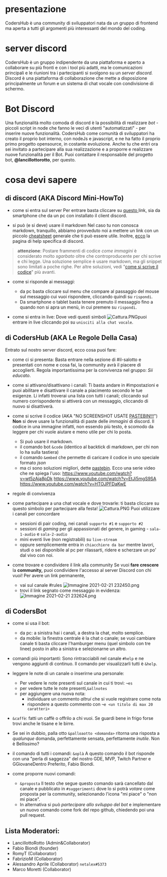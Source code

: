 # presentazione
CodersHub è una community di sviluppatori nata da un gruppo di frontend ma aperta a tutti gli argomenti più interessanti del mondo del coding.

# server discord
CodersHub è un gruppo indipendente da una piattaforma e aperto a collaborare su più fronti e con i tool più adatti, ma le comunicazioni principali e le riunioni tra i partecipanti si svolgono su un _server discord._
Discord è una piattaforma di collaborazione che mette a disposizione principalmente un forum e un sistema di chat vocale con condivisione di schermo.

# Bot Discord
Una funzionalità molto comoda di discord è la possibilità di realizzare _bot_ - piccoli script in node che fanno le veci di utenti "automatizzati" - per inserire nuove funzionalità.
CodersHub come comunità di sviluppatori ha creato il proprio bot interno, con nodeJs e javascript, e ne ha fatto il proprio primo progetto opensource, in costante evoluzione. Anche tu che entri ora sei invitato a partecipare alla sua realizzazione e a proporre e realizzare nuove funzionalità per il Bot. Puoi contattare il responsabile del progetto bot, **@lancillottorotto**, per questo.

# cosa devi sapere

## di discord (AKA Discord Mini-HowTo)

- come si entra sul server
Per entrare basta cliccare su [questo ](https://discord.gg/795uTvdRPV) link, sia da smartphone che da un pc con installato il client discord.

- si può (e si deve) usare il markdown
Nel caso tu non conosca markdown, tranquillo, abbiamo provveduto noi a mettere un link con un piccolo [cheatsheet](https://guides.github.com/features/mastering-markdown/) generale che ti può essere utile. Inoltre, [ecco](https://support.discord.com/hc/en-us/articles/210298617-Markdown-Text-101-Chat-Formatting-Bold-Italic-Underline-) la pagina di help specifica di discord.
> **attenzione**: Postare frammenti di codice _come immagini_ è considerato molto _sgarbato_ oltre che controproducente per chi scrive e chi legge. Una soluzione semplice è usare markdown, ma gli snippet sono limitati a poche righe. Per altre soluzioni, vedi "[come si scrive il codice](#di-codershub-aka-le-regole-della-casa)" più avanti.

- come si risponde ai messaggi:
  - da pc basta cliccare sul menu che compare al passaggio del mouse sul messaggio cui vuoi rispondere, cliccando quindi su `rispondi`.
  - Da smartphone o tablet basta tenere premuto il messaggio fino a quando non si apra un menù, in cui premere su `rispondi`.

- come si entra in live:
Dove vedi questi simboli ![Cattura.PNG](https://draftin.com:443/images/77931?token=k5OSWXaIuHrT0yQvkW9O0uSxB_P8rvNb67pB_IqhvLA95BVLFc-SK0BpiVAGY8Kr5c_Lk_WqHMFkRX0oxbG7beA)puoi entrare in live cliccando poi su `unisciti alla chat vocale`.

## di CodersHub (AKA Le Regole Della Casa)
Entrato sul nostro server discord, ecco cosa puoi fare:

- come ci si presenta:
Basta entrare nella sezione di #il-salotto e presentati con nome e cosa fai, la community avrà il piacere di accoglierti. Regola importantissima per la convivenza nel gruppo: _Sii educato_.
- come si attivano/disattivano i canali:
Ti basta andare in #impostazioni e puoi abilitare e disattivare il canale a piacimento secondo le tue esigenze.
Li infatti troverai una lista con tutti i canali; cliccando sul numero corrispondente si attiverà con un messaggio, cliccando di nuovo si disattiverà.

- come si scrive il codice (AKA "NO SCREENSHOT USATE [PASTEBIN!!!](https://pastebin.com/)")
**Non** si deve usare la funzionalità di paste delle _immagini_ di discord.
 Il codice in una immagine infatti, non essendo più testo, è scomodo da leggere per chi vuole aiutare e meno utile per chi lo posta.
  - Si può usare il markdown.
  - il comando bot `&code` (identico al backtick di markdown, per chi non lo ha sulla tastiera)
  - il comando `&embed` che permette di caricare il codice in uno speciale formato _json_
  - ma ci sono soluzioni migliori, dette [pastebin](https://en.wikipedia.org/wiki/Pastebin). Ecco una serie video che ne spiega l'uso:
    https://www.youtube.com/watch?v=wt5zAja8pDk
    https://www.youtube.com/watch?v=EtJi5mgS9SA
    https://www.youtube.com/watch?v=HTOJPFDaKwE

- regole di convivenza <!-- (da vedere con Fabio che ha esperienza di moderazione) -->

- come partecipare a una chat vocale e dove trovarle:
ti basta cliccare su questo simbolo per partecipare alla festa! ![Cattura.PNG](https://draftin.com:443/images/77931?token=k5OSWXaIuHrT0yQvkW9O0uSxB_P8rvNb67pB_IqhvLA95BVLFc-SK0BpiVAGY8Kr5c_Lk_WqHMFkRX0oxbG7beA)
Puoi utilizzare i canali per concordare
  - sessioni di pair coding, nei canali `supporto #1` e `supporto #2`
  - sessioni di *gaming* per gli appassionati del genere, in gaming - `sala-1-audio` e `sala-2-audio`
  - mini eventi live (non registrabili) su `live-stream`
  - oppure semplicemente entra in `chiacchiere da bar` mentre lavori, studi o sei disponibile al pc per rilassarti, ridere e scherzare un po' dal vivo con noi.

- come trovare e condividere il link alla community
Se vuoi **fare crescere** la **community,** puoi condividere l'accesso al server Discord con chi vuoi!
Per avere un link permanente,
  - vai sul canale #rules
![Immagine 2021-02-21 232450.png](https://draftin.com:443/images/77964?token=8OGNe0B8L3vKWRJfO5L3ZwAOiXDFBHQcWveF7ZjAMX-rarwdp3nU53lQSFm--5a__eNEpoDcCXl0C1g50BJ1SS4)
  - trovi il link segnato come messaggio in evidenza:![Immagine 2021-02-21 232624.png](https://draftin.com:443/images/77965?token=Sa26j4OkBFm9-Y57MLDP2fgiRdTcw8uZElTUx8hn18BLN7tAfme6m_pZNy1WzF8EWw5lQIBtjCto1hPy7pCCnHs)

## di CodersBot
- come si usa il bot:
  - da pc: a sinistra hai i canali, a destra la chat, molto semplice.
  - da mobile: la finestra centrale è la chat o canale; se vuoi cambiare canale ti basta cliccare l'hamburger menu (quel simbolo con tre linee) posto in alto a sinistra e selezionarne un altro.

- comandi più importanti:
Sono rintracciabili nel canale `#help` e ne vengono aggiunti di continuo. Il comando per visualizzarli tutti è `&help`.

- leggere le note di un canale o inserirne una personale:
  - Per vedere le note presenti sul canale in cui ti trovi: `¬es`
  - per vedere tutte le note presenti,`&allnotes`
  - per aggiungere una nuova nota:
    - individuare un commento _altrui_ che si vuole registrare come nota
    - rispondere a questo commento con `¬e <un titolo di max 20 caratteri>`

- `&caffè`: fatti un caffè o offrilo a chi vuoi. Se guardi bene in frigo forse trovi anche le tisane e le birre.

- Se sei in dubbio, palla otto
`&palloaotto <domanda>` ritorna una risposta a _qualunque_ domanda, perfettamente sensata, perfettamente *inutile*. Non è Bellissimo?

- il comando di tutti i comandi: `&oplà`
A questo comando il bot risponde con una "perla di saggezza" del nostro GDE, MVP, Twitch Partner e GGiovaneDentro Preferito, Fabio Biondi.

- come proporre nuovi comandi:
  - `&proposta`
    Il testo che segue questo comando sarà cancellato dal canale e pubblicato in `#suggerimenti` dove lo si potrà _votare_ come proposta per la community, selezionando l'icona "mi piace" o "non mi piace".
  - In alternativa si può *partecipare allo sviluppo del bot* e implementare un nuovo comando come fork del repo github, chiedendo poi una pull request.

## Lista Moderatori:
- LancillottoRotto (Admin&Collaborator)
- Fabio Biondi (founder)
- RomyT (Collaborator)
- FabrizioM (Collaborator)
- Alessandro Aprile (Collaborator) `netalex#5373`
- Marco Moretti (Collaborator)
